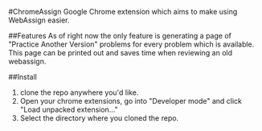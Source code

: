 #ChromeAssign
Google Chrome extension which aims to make using WebAssign easier.

##Features
As of right now the only feature is generating a page of "Practice Another Version" problems for every problem which is available. This page can be printed out and saves time when reviewing an old webassign. 

##Install
1. clone the repo anywhere you'd like.
2. Open your chrome extensions, go into "Developer mode" and click "Load unpacked extension..."
3. Select the directory where you cloned the repo.
